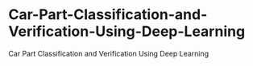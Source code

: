 # Car-Part-Classification-and-Verification-Using-Deep-Learning
Car Part Classification and Verification Using Deep Learning
